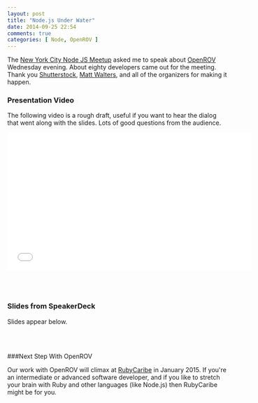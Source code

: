 ```yaml
---
layout: post
title: "Node.js Under Water"
date: 2014-09-25 22:54
comments: true
categories: [ Node, OpenROV ]
---
```

The [New York City Node JS Meetup](http://www.meetup.com/nodejs/events/206159562) asked me to speak about [OpenROV](http://rayhightower.com/blog/2014/06/16/citizen-science-with-openrov/) Wednesday evening. About eighty developers came out for the meeting. Thank you [Shutterstock](http://shutterstock.com), [Matt Walters](https://twitter.com/mateodelnorte), and all of the organizers for making it happen. 

<!--more-->

### Presentation Video

The following video is a rough draft, useful if you want to hear the dialog that went along with the slides. Lots of good questions from the audience. 

<div class="video-container">
<iframe width="560" height="315" src="//www.youtube.com/embed/rpvWg77EvrM?rel=0" frameborder="0" allowfullscreen></iframe>
</div>

&nbsp;<br/>
&nbsp;<br/>

### Slides from SpeakerDeck

Slides appear below.

<center><script async class="speakerdeck-embed" data-id="25d9158026930132408f62c99fab29cb" data-ratio="1.75" src="//speakerdeck.com/assets/embed.js"></script></center>

&nbsp;<br/>
&nbsp;<br/>

###Next Step With OpenROV

Our work with OpenROV will climax at [RubyCaribe](http://rubycaribe.com) in January 2015. If you're an intermediate or advanced software developer, and if you like to stretch your brain with Ruby and other languages (like Node.js) then RubyCaribe might be for you.

